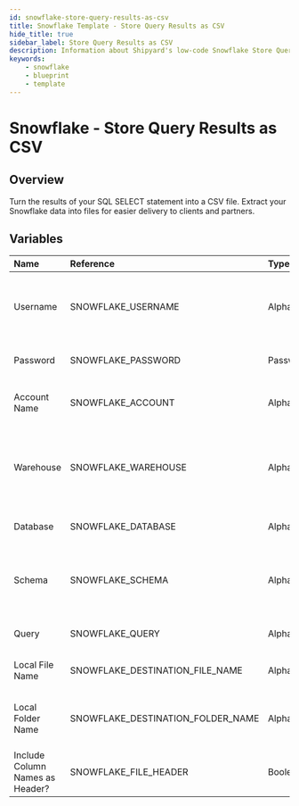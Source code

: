 ```yaml
---
id: snowflake-store-query-results-as-csv
title: Snowflake Template - Store Query Results as CSV
hide_title: true
sidebar_label: Store Query Results as CSV
description: Information about Shipyard's low-code Snowflake Store Query Results as CSV blueprint. Turn the results of your SQL SELECT statement into a CSV file. 
keywords:
    - snowflake
    - blueprint
    - template
---
```


# Snowflake - Store Query Results as CSV

## Overview
Turn the results of your SQL SELECT statement into a CSV file. Extract your Snowflake data into files for easier delivery to clients and partners.

## Variables

| Name | Reference | Type | Required | Default | Options | Description |
|:-----|:----------|:-----|:---------|:--------|:--------|:------------|
| Username | SNOWFLAKE_USERNAME  | Alphanumeric |:white_check_mark: | `-` | - | The Snowflake Username that has access to the table/schema/warehouse that you want to execute a query against. |
| Password | SNOWFLAKE_PASSWORD  | Password |:white_check_mark: | `-` | - | The password associated with your Username. |
| Account Name | SNOWFLAKE_ACCOUNT  | Alphanumeric |:white_check_mark: | `-` | - | Typically found in the URL you use to access Snowflake, before `.snowflakecomputing.com`. |
| Warehouse | SNOWFLAKE_WAREHOUSE  | Alphanumeric |:heavy_minus_sign: | `-` | - | The name of the Warehouse you want your query to run in. If left blank, will use the default Warehouse associated with the Username. |
| Database | SNOWFLAKE_DATABASE  | Alphanumeric |:white_check_mark: | `-` | - | The name of the Database that you want to run a query against. |
| Schema | SNOWFLAKE_SCHEMA  | Alphanumeric |:heavy_minus_sign: | `-` | - | The name of the Schema you want to run a query against. If left blank, it's expected that your query will include the schema in it. |
| Query | SNOWFLAKE_QUERY  | Alphanumeric |:white_check_mark: | `-` | - | A SQL query with a SELECT statement that returns data. |
| Local File Name | SNOWFLAKE_DESTINATION_FILE_NAME  | Alphanumeric |:white_check_mark: | `-` | - | The file name that you want your generated CSV to have. |
| Local Folder Name | SNOWFLAKE_DESTINATION_FOLDER_NAME  | Alphanumeric |:heavy_minus_sign: | `-` | - | The folder structure that you want your CSV to be created in. If left blank, the file will be created in the home directory. |
| Include Column Names as Header? | SNOWFLAKE_FILE_HEADER  | Boolean |:white_check_mark: | `True` | - | If checked, your CSV file will include a header row with column names. |


